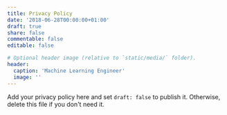```yaml
---
title: Privacy Policy
date: '2018-06-28T00:00:00+01:00'
draft: true
share: false
commentable: false
editable: false

# Optional header image (relative to `static/media/` folder).
header:
  caption: 'Machine Learning Engineer'
  image: ''
---
```


Add your privacy policy here and set `draft: false` to publish it. Otherwise, delete this file if you don't need it.
